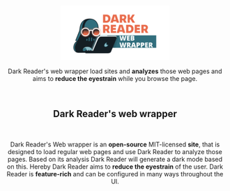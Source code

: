 <p align="center"><a href="https://darkreader-web.vercel.app/" target="_blank" rel="noreferrer noopener"><img width="250" alt="Dark Reader's mascot" src="./assets/darkreader-web-banner-transparent-1280x640.svg"></a></p>
<p align="center">Dark Reader's web wrapper load sites and <strong>analyzes</strong> those web pages and aims to <strong>reduce the eyestrain</strong> while you browse the page.</p>
<br/>
    
<h2 align="center">Dark Reader's web wrapper</h2>
<br/>
<p align="center">Dark Reader's Web wrapper is an <strong>open-source</strong> MIT-licensed <strong>site</strong>, that is designed to load regular web pages and use Dark Reader to analyze those pages. Based on its analysis Dark Reader will generate a dark mode based on this. Hereby Dark Reader aims to <strong>reduce the eyestrain</strong> of the user. Dark Reader is <strong>feature-rich</strong> and can be configured in many ways throughout the UI.</p>
<br/>
